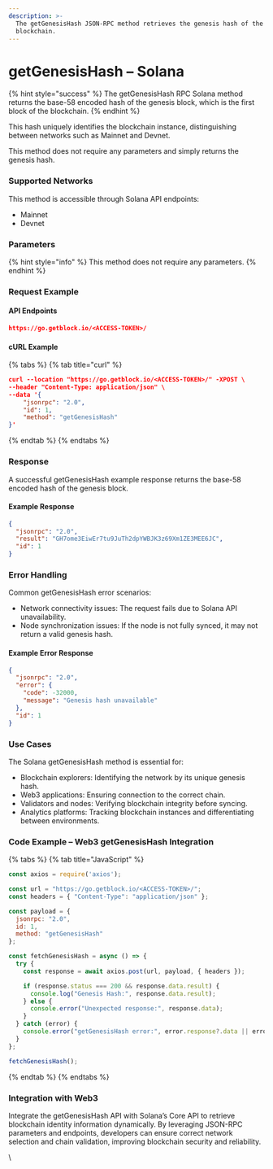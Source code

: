 ```yaml
---
description: >-
  The getGenesisHash JSON-RPC method retrieves the genesis hash of the Solana
  blockchain.
---
```


# getGenesisHash – Solana

{% hint style="success" %}
The getGenesisHash RPC Solana method returns the base-58 encoded hash of the genesis block, which is the first block of the blockchain.
{% endhint %}

This hash uniquely identifies the blockchain instance, distinguishing between networks such as Mainnet and Devnet.

This method does not require any parameters and simply returns the genesis hash.

### Supported Networks

This method is accessible through Solana API endpoints:

* Mainnet
* Devnet

### Parameters

{% hint style="info" %}
This method does not require any parameters.
{% endhint %}

### Request Example

#### API Endpoints

```json
https://go.getblock.io/<ACCESS-TOKEN>/
```

#### cURL Example

{% tabs %}
{% tab title="curl" %}
```json
curl --location "https://go.getblock.io/<ACCESS-TOKEN>/" -XPOST \
--header "Content-Type: application/json" \
--data '{
    "jsonrpc": "2.0",
    "id": 1,
    "method": "getGenesisHash"
}'
```
{% endtab %}
{% endtabs %}

### Response

A successful getGenesisHash example response returns the base-58 encoded hash of the genesis block.

#### Example Response

```json
{
  "jsonrpc": "2.0",
  "result": "GH7ome3EiwEr7tu9JuTh2dpYWBJK3z69Xm1ZE3MEE6JC",
  "id": 1
}
```

### Error Handling

Common getGenesisHash error scenarios:

* Network connectivity issues: The request fails due to Solana API unavailability.
* Node synchronization issues: If the node is not fully synced, it may not return a valid genesis hash.

#### Example Error Response

```json
{
  "jsonrpc": "2.0",
  "error": {
    "code": -32000,
    "message": "Genesis hash unavailable"
  },
  "id": 1
}
```

### Use Cases

The Solana getGenesisHash method is essential for:

* Blockchain explorers: Identifying the network by its unique genesis hash.
* Web3 applications: Ensuring connection to the correct chain.
* Validators and nodes: Verifying blockchain integrity before syncing.
* Analytics platforms: Tracking blockchain instances and differentiating between environments.

### Code Example – Web3 getGenesisHash Integration



{% tabs %}
{% tab title="JavaScript" %}
```javascript
const axios = require('axios');

const url = "https://go.getblock.io/<ACCESS-TOKEN>/"; 
const headers = { "Content-Type": "application/json" };

const payload = {
  jsonrpc: "2.0",
  id: 1,
  method: "getGenesisHash"
};

const fetchGenesisHash = async () => {
  try {
    const response = await axios.post(url, payload, { headers });

    if (response.status === 200 && response.data.result) {
      console.log("Genesis Hash:", response.data.result);
    } else {
      console.error("Unexpected response:", response.data);
    }
  } catch (error) {
    console.error("getGenesisHash error:", error.response?.data || error.message);
  }
};

fetchGenesisHash();

```
{% endtab %}
{% endtabs %}

### Integration with Web3

Integrate the getGenesisHash API with Solana’s Core API to retrieve blockchain identity information dynamically. By leveraging JSON-RPC parameters and endpoints, developers can ensure correct network selection and chain validation, improving blockchain security and reliability.

\
